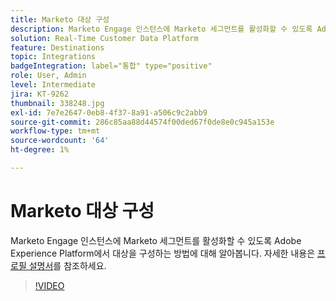 ```yaml
---
title: Marketo 대상 구성
description: Marketo Engage 인스턴스에 Marketo 세그먼트를 활성화할 수 있도록 Adobe Experience Platform에서 대상을 구성하는 방법에 대해 알아봅니다.
solution: Real-Time Customer Data Platform
feature: Destinations
topic: Integrations
badgeIntegration: label="통합" type="positive"
role: User, Admin
level: Intermediate
jira: KT-9262
thumbnail: 338248.jpg
exl-id: 7e7e2647-0eb8-4f37-8a91-a506c9c2abb9
source-git-commit: 286c85aa88d44574f00ded67f0de8e0c945a153e
workflow-type: tm+mt
source-wordcount: '64'
ht-degree: 1%

---
```


# Marketo 대상 구성

Marketo Engage 인스턴스에 Marketo 세그먼트를 활성화할 수 있도록 Adobe Experience Platform에서 대상을 구성하는 방법에 대해 알아봅니다. 자세한 내용은 [프로필 설명서](https://experienceleague.adobe.com/docs/experience-platform/rtcdp/profile/profile-browse.html?lang=ko)를 참조하세요.

>[!VIDEO](https://video.tv.adobe.com/v/3440165?learn=on&enablevpops&captions=kor)

